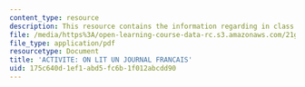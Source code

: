```yaml
---
content_type: resource
description: This resource contains the information regarding in class activities.
file: /media/https%3A/open-learning-course-data-rc.s3.amazonaws.com/21g-301-french-i-fall-2004/175c640d1ef1abd5fc6b1f012abcdd90_MIT21G_301F04_ch_pre_first.pdf
file_type: application/pdf
resourcetype: Document
title: 'ACTIVITE: ON LIT UN JOURNAL FRANCAIS'
uid: 175c640d-1ef1-abd5-fc6b-1f012abcdd90
---
```

